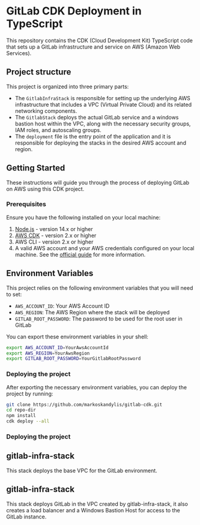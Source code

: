 # GitLab CDK Deployment in TypeScript

This repository contains the CDK (Cloud Development Kit) TypeScript code that sets up a GitLab infrastructure and service on AWS (Amazon Web Services).

## Project structure

This project is organized into three primary parts:
- The `GitlabInfraStack` is responsible for setting up the underlying AWS infrastructure that includes a VPC (Virtual Private Cloud) and its related networking components.
- The `GitlabStack` deploys the actual GitLab service and a windows bastion host within the VPC, along with the necessary security groups, IAM roles, and autoscaling groups.
- The `deployment` file is the entry point of the application and it is responsible for deploying the stacks in the desired AWS account and region.

## Getting Started

These instructions will guide you through the process of deploying GitLab on AWS using this CDK project.

### Prerequisites

Ensure you have the following installed on your local machine:

1. [Node.js](https://nodejs.org/) - version 14.x or higher
2. [AWS CDK](https://docs.aws.amazon.com/cdk/latest/guide/getting_started.html) - version 2.x or higher
3. AWS CLI - version 2.x or higher
4. A valid AWS account and your AWS credentials configured on your local machine. See the [official guide](https://docs.aws.amazon.com/cli/latest/userguide/cli-configure-files.html) for more information.

## Environment Variables

This project relies on the following environment variables that you will need to set:

- `AWS_ACCOUNT_ID`: Your AWS Account ID
- `AWS_REGION`: The AWS Region where the stack will be deployed
- `GITLAB_ROOT_PASSWORD`: The password to be used for the root user in GitLab

You can export these environment variables in your shell:

```bash
export AWS_ACCOUNT_ID=YourAwsAccountId
export AWS_REGION=YourAwsRegion
export GITLAB_ROOT_PASSWORD=YourGitlabRootPassword
```
### Deploying the project

After exporting the necessary environment variables, you can deploy the project by running:

```bash
git clone https://github.com/markoskandylis/gitlab-cdk.git
cd repo-dir
npm install
cdk deploy --all

```
### Deploying the project
## gitlab-infra-stack
This stack deploys the base VPC for the GitLab environment.
## gitlab-infra-stack
This stack deploys GitLab in the VPC created by gitlab-infra-stack, it also creates a load balancer and a Windows Bastion Host for access to the GitLab instance.
